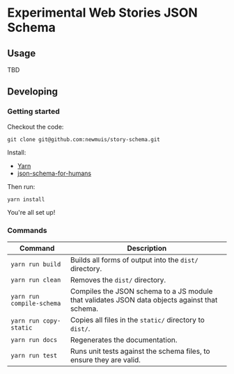 # Experimental Web Stories JSON Schema

## Usage

TBD

## Developing

### Getting started

Checkout the code:

```
git clone git@github.com:newmuis/story-schema.git
```

Install:

- [Yarn][1]
- [json-schema-for-humans][2]

Then run:

```
yarn install
```

You're all set up!

### Commands

| Command                 | Description                                        |
| ----------------------- | -------------------------------------------------- |
| `yarn run build`          | Builds all forms of output into the `dist/` directory. |
| `yarn run clean`          | Removes the `dist/` directory.                     |
| `yarn run compile-schema` | Compiles the JSON schema to a JS module that validates JSON data objects against that schema. |
| `yarn run copy-static`    | Copies all files in the `static/` directory to `dist/`. |
| `yarn run docs`           | Regenerates the documentation.                     |
| `yarn run test`           | Runs unit tests against the schema files, to ensure they are valid. |

[1]: https://classic.yarnpkg.com/lang/en/docs/install/
[2]: https://coveooss.github.io/json-schema-for-humans/#/?id=installation
